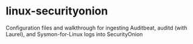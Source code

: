 # linux-securityonion
Configuration files and walkthrough for ingesting Auditbeat, auditd (with Laurel), and Sysmon-for-Linux logs into SecurityOnion
